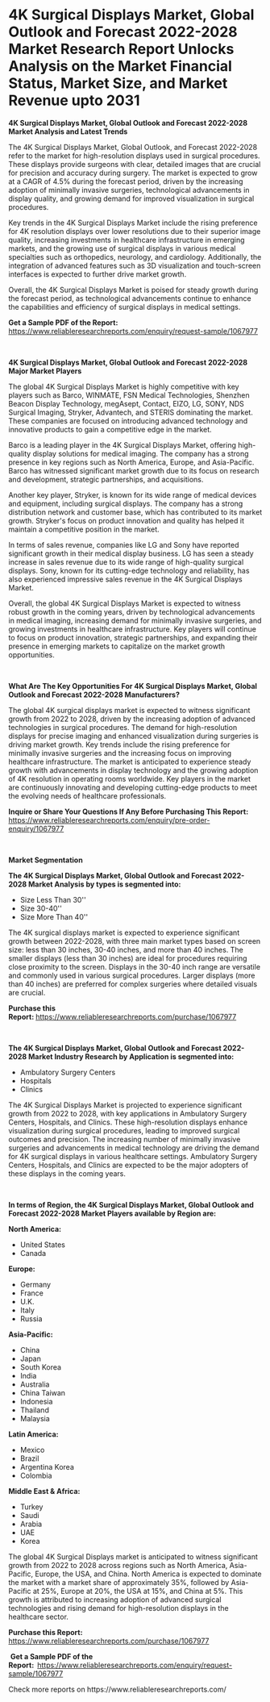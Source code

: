 <p><h1>4K Surgical Displays Market, Global Outlook and Forecast 2022-2028 Market Research Report Unlocks Analysis on the Market Financial Status, Market Size, and Market Revenue upto 2031</h1></p><p><strong>4K Surgical Displays Market, Global Outlook and Forecast 2022-2028 Market Analysis and Latest Trends</strong></p>
<p><p>The 4K Surgical Displays Market, Global Outlook, and Forecast 2022-2028 refer to the market for high-resolution displays used in surgical procedures. These displays provide surgeons with clear, detailed images that are crucial for precision and accuracy during surgery. The market is expected to grow at a CAGR of 4.5% during the forecast period, driven by the increasing adoption of minimally invasive surgeries, technological advancements in display quality, and growing demand for improved visualization in surgical procedures.</p><p>Key trends in the 4K Surgical Displays Market include the rising preference for 4K resolution displays over lower resolutions due to their superior image quality, increasing investments in healthcare infrastructure in emerging markets, and the growing use of surgical displays in various medical specialties such as orthopedics, neurology, and cardiology. Additionally, the integration of advanced features such as 3D visualization and touch-screen interfaces is expected to further drive market growth.</p><p>Overall, the 4K Surgical Displays Market is poised for steady growth during the forecast period, as technological advancements continue to enhance the capabilities and efficiency of surgical displays in medical settings.</p></p>
<p><strong>Get a Sample PDF of the Report:&nbsp;</strong> <a href="https://www.reliableresearchreports.com/enquiry/request-sample/1067977">https://www.reliableresearchreports.com/enquiry/request-sample/1067977</a></p>
<p>&nbsp;</p>
<p><strong>4K Surgical Displays Market, Global Outlook and Forecast 2022-2028 Major Market Players</strong></p>
<p><p>The global 4K Surgical Displays Market is highly competitive with key players such as Barco, WINMATE, FSN Medical Technologies, Shenzhen Beacon Display Technology, megAsept, Contact, EIZO, LG, SONY, NDS Surgical Imaging, Stryker, Advantech, and STERIS dominating the market. These companies are focused on introducing advanced technology and innovative products to gain a competitive edge in the market.</p><p>Barco is a leading player in the 4K Surgical Displays Market, offering high-quality display solutions for medical imaging. The company has a strong presence in key regions such as North America, Europe, and Asia-Pacific. Barco has witnessed significant market growth due to its focus on research and development, strategic partnerships, and acquisitions.</p><p>Another key player, Stryker, is known for its wide range of medical devices and equipment, including surgical displays. The company has a strong distribution network and customer base, which has contributed to its market growth. Stryker's focus on product innovation and quality has helped it maintain a competitive position in the market.</p><p>In terms of sales revenue, companies like LG and Sony have reported significant growth in their medical display business. LG has seen a steady increase in sales revenue due to its wide range of high-quality surgical displays. Sony, known for its cutting-edge technology and reliability, has also experienced impressive sales revenue in the 4K Surgical Displays Market.</p><p>Overall, the global 4K Surgical Displays Market is expected to witness robust growth in the coming years, driven by technological advancements in medical imaging, increasing demand for minimally invasive surgeries, and growing investments in healthcare infrastructure. Key players will continue to focus on product innovation, strategic partnerships, and expanding their presence in emerging markets to capitalize on the market growth opportunities.</p></p>
<p>&nbsp;</p>
<p><strong>What Are The Key Opportunities For 4K Surgical Displays Market, Global Outlook and Forecast 2022-2028 Manufacturers?</strong></p>
<p><p>The global 4K surgical displays market is expected to witness significant growth from 2022 to 2028, driven by the increasing adoption of advanced technologies in surgical procedures. The demand for high-resolution displays for precise imaging and enhanced visualization during surgeries is driving market growth. Key trends include the rising preference for minimally invasive surgeries and the increasing focus on improving healthcare infrastructure. The market is anticipated to experience steady growth with advancements in display technology and the growing adoption of 4K resolution in operating rooms worldwide. Key players in the market are continuously innovating and developing cutting-edge products to meet the evolving needs of healthcare professionals.</p></p>
<p><strong>Inquire or Share Your Questions If Any Before Purchasing This Report:</strong> <a href="https://www.reliableresearchreports.com/enquiry/pre-order-enquiry/1067977">https://www.reliableresearchreports.com/enquiry/pre-order-enquiry/1067977</a></p>
<p>&nbsp;</p>
<p><strong>Market Segmentation</strong></p>
<p><strong>The 4K Surgical Displays Market, Global Outlook and Forecast 2022-2028 Market Analysis by types is segmented into:</strong></p>
<p><ul><li>Size Less Than 30''</li><li>Size 30-40''</li><li>Size More Than 40''</li></ul></p>
<p><p>The 4K surgical displays market is expected to experience significant growth between 2022-2028, with three main market types based on screen size: less than 30 inches, 30-40 inches, and more than 40 inches. The smaller displays (less than 30 inches) are ideal for procedures requiring close proximity to the screen. Displays in the 30-40 inch range are versatile and commonly used in various surgical procedures. Larger displays (more than 40 inches) are preferred for complex surgeries where detailed visuals are crucial.</p></p>
<p><strong>Purchase this Report:&nbsp;</strong><a href="https://www.reliableresearchreports.com/purchase/1067977">https://www.reliableresearchreports.com/purchase/1067977</a></p>
<p>&nbsp;</p>
<p><strong>The 4K Surgical Displays Market, Global Outlook and Forecast 2022-2028 Market Industry Research by Application is segmented into:</strong></p>
<p><ul><li>Ambulatory Surgery Centers</li><li>Hospitals</li><li>Clinics</li></ul></p>
<p><p>The 4K Surgical Displays Market is projected to experience significant growth from 2022 to 2028, with key applications in Ambulatory Surgery Centers, Hospitals, and Clinics. These high-resolution displays enhance visualization during surgical procedures, leading to improved surgical outcomes and precision. The increasing number of minimally invasive surgeries and advancements in medical technology are driving the demand for 4K surgical displays in various healthcare settings. Ambulatory Surgery Centers, Hospitals, and Clinics are expected to be the major adopters of these displays in the coming years.</p></p>
<p>&nbsp;</p>
<p><strong>In terms of Region, the 4K Surgical Displays Market, Global Outlook and Forecast 2022-2028 Market Players available by Region are:</strong></p>
<p>
    <p> <strong> North America: </strong>
        <ul>
            <li>United States</li>
            <li>Canada</li>
        </ul>
        </p> 
    <p> <strong> Europe: </strong>
        <ul>
            <li>Germany</li>
            <li>France</li>
            <li>U.K.</li>
            <li>Italy</li>
            <li>Russia</li>
        </ul>
        </p> 
    <p> <strong> Asia-Pacific: </strong>
        <ul>
            <li>China</li>
            <li>Japan</li>
            <li>South Korea</li>
            <li>India</li>
            <li>Australia</li>
            <li>China Taiwan</li>
            <li>Indonesia</li>
            <li>Thailand</li>
            <li>Malaysia</li>
        </ul>
        </p> 
    <p> <strong> Latin America: </strong>
        <ul>
            <li>Mexico</li>
            <li>Brazil</li>
            <li>Argentina Korea</li>
            <li>Colombia</li>
        </ul>
        </p> 
    <p> <strong> Middle East & Africa: </strong>
        <ul>
            <li>Turkey</li>
            <li>Saudi</li>
            <li>Arabia</li>
            <li>UAE</li>
            <li>Korea</li>
        </ul>
    </p>
    </p>
<p><p>The global 4K Surgical Displays market is anticipated to witness significant growth from 2022 to 2028 across regions such as North America, Asia-Pacific, Europe, the USA, and China. North America is expected to dominate the market with a market share of approximately 35%, followed by Asia-Pacific at 25%, Europe at 20%, the USA at 15%, and China at 5%. This growth is attributed to increasing adoption of advanced surgical technologies and rising demand for high-resolution displays in the healthcare sector.</p></p>
<p><strong>Purchase this Report: </strong><a href="https://www.reliableresearchreports.com/purchase/1067977">https://www.reliableresearchreports.com/purchase/1067977</a></p>
<p>&nbsp;<strong>Get a Sample PDF of the Report:&nbsp;&nbsp;</strong><a href="https://www.reliableresearchreports.com/enquiry/request-sample/1067977">https://www.reliableresearchreports.com/enquiry/request-sample/1067977</a></p>
<p><strong></strong></p>
<p>Check more reports on https://www.reliableresearchreports.com/</p>